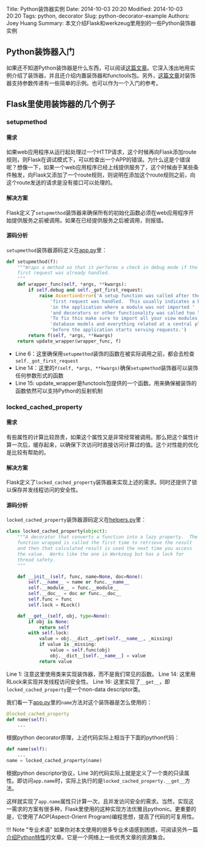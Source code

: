Title: Python装饰器实例
Date: 2014-10-03 20:20
Modified: 2014-10-03 20:20
Tags: python, decorator
Slug: python-decorator-example
Authors: Joey Huang
Summary: 本文介绍Flask和werkzeug里用到的一些Python装饰器实例

## Python装饰器入门

如果还不知道Python装饰器是什么东西，可以阅读[这篇文章][1]。它深入浅出地用实例介绍了装饰器，并且还介绍内置装饰器和functools包。另外，[这篇文章][2]对装饰器支持参数传递有一些简单的示例。也可以作为一个入门的参考。

## Flask里使用装饰器的几个例子

### setupmethod

#### 需求

如果web应用程序从运行起处理过一个HTTP请求，这个时候再向Flask添加route规则，则Flask在调试模式下，可以检查出一个APP的错误。为什么这是个错误呢？想像一下，如果一个web应用程序已经上线提供服务了，这个时候由于某些条件触发，向Flask又添加了一个route规则，则说明在添加这个route规则之前，向这个route发送的请求是没有接口可以处理的。

#### 解决方案

Flask定义了`setupmethod`装饰器来确保所有的初始化函数必须在web应用程序开始提供服务之前被调用。如果在已经提供服务之后被调用，则报错。

#### 源码分析

`setupmethod`装饰器源码定义在[app.py][3]里：
```python
def setupmethod(f):
    """Wraps a method so that it performs a check in debug mode if the
    first request was already handled.
    """
    def wrapper_func(self, *args, **kwargs):
        if self.debug and self._got_first_request:
            raise AssertionError('A setup function was called after the '
                'first request was handled.  This usually indicates a bug '
                'in the application where a module was not imported '
                'and decorators or other functionality was called too late.\n'
                'To fix this make sure to import all your view modules, '
                'database models and everything related at a central place '
                'before the application starts serving requests.')
        return f(self, *args, **kwargs)
    return update_wrapper(wrapper_func, f)
```

* Line 6：这里确保用`setupmethod`装饰的函数在被实际调用之前，都会去检查`self._got_first_request`
* Line 14：这里的`f(self, *args, **kwargs)`确保`setupmethod`装饰器可以装饰任何参数形式的函数
* Line 15: update_wrapper是functools包提供的一个函数。用来确保被装饰的函数依然可以支持Python的反射机制

### locked_cached_property

#### 需求

有些属性的计算比较昂贵，如果这个属性又是非常经常被调用。那么把这个属性计算一次后，缓存起来，以确保下次访问时直接访问计算过的值。这个对性能的优化是比较有帮助的。

#### 解决方案

Flask定义了`locked_cached_property`装饰器来实现上述的需求。同时还提供了锁以保存并发线程访问的安全性。

#### 源码分析

`locked_cached_property`装饰器源码定义在[helpers.py][4]里：
```python
class locked_cached_property(object):
    """A decorator that converts a function into a lazy property.  The
    function wrapped is called the first time to retrieve the result
    and then that calculated result is used the next time you access
    the value.  Works like the one in Werkzeug but has a lock for
    thread safety.
    """

    def __init__(self, func, name=None, doc=None):
        self.__name__ = name or func.__name__
        self.__module__ = func.__module__
        self.__doc__ = doc or func.__doc__
        self.func = func
        self.lock = RLock()

    def __get__(self, obj, type=None):
        if obj is None:
            return self
        with self.lock:
            value = obj.__dict__.get(self.__name__, _missing)
            if value is _missing:
                value = self.func(obj)
                obj.__dict__[self.__name__] = value
            return value
```

Line 1: 注意这里使用类来实现装饰器，而不是我们常见的函数。
Line 14: 这里用RLock来实现并发线程访问安全性。
Line 16: 这里实现了`__get__`，即`locked_cached_property`是一个non-data descriptor类。

我们看一下[app.py][3]里的`name`方法对这个装饰器是怎么使用的：
```python
@locked_cached_property
def name(self):
    ...
```

根据python decorator原理，上述代码实际上相当于下面的python代码：
```python
def name(self):
    ...
name = locked_cached_property(name)
```

根据python descriptor协议，Line 3的代码实际上就是定义了一个类的只读属性。即访问`app.name`时，实际上执行的是`locked_cached_property.__get__`方法。

这样就实现了`app.name`属性只计算一次，且并发访问安全的需求。当然，实现这一需求的方案有很多种，Flask里使用的这种实现方法优雅且pythonic。更重要的是，它使用了AOP(Aspect-Orient Program)编程思想，提高了代码的可复用性。

!!! Note "专业术语"
    如果你对本文使用的很多专业术语感到困惑，可阅读另外一篇[介绍Python特性][5]的文章。它是一个网络上一些优秀文章的资源集合。

[1]: http://www.cnblogs.com/huxi/archive/2011/03/01/1967600.html
[2]: http://www.cnblogs.com/rhcad/archive/2011/12/21/2295507.html
[3]: https://github.com/mitsuhiko/flask/blob/0.10-maintenance/flask/app.py
[4]: https://github.com/mitsuhiko/flask/blob/0.10-maintenance/flask/helpers.py
[5]: TODO
